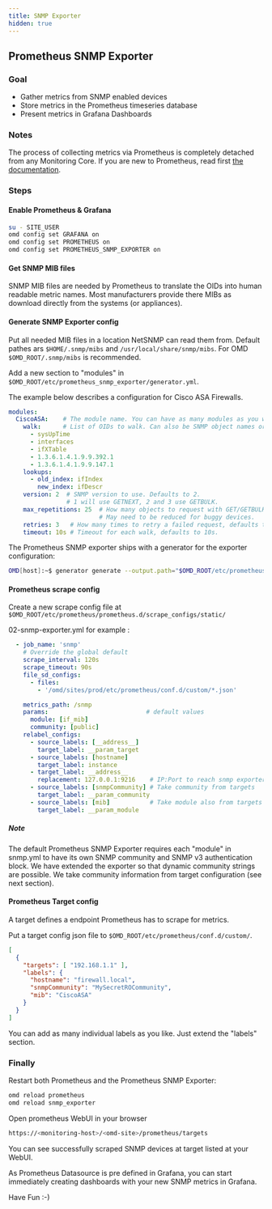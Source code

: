 ```yaml
---
title: SNMP Exporter
hidden: true
---
```


## Prometheus SNMP Exporter

### Goal
* Gather metrics from SNMP enabled devices
* Store metrics in the Prometheus timeseries database
* Present metrics in Grafana Dashboards

### Notes
The process of collecting metrics via Prometheus is completely detached from any Monitoring Core. If you are new to Prometheus, read first [the documentation](https://prometheus.io/docs/introduction/overview/).

### Steps

#### Enable Prometheus & Grafana
``` bash
su - SITE_USER
omd config set GRAFANA on
omd config set PROMETHEUS on
omd config set PROMETHEUS_SNMP_EXPORTER on
```

#### Get SNMP MIB files

SNMP MIB files are needed by Prometheus to translate the OIDs into human readable metric names. Most manufacturers provide there MIBs as download directly from the systems (or appliances).

#### Generate SNMP Exporter config

Put all needed MIB files in a location NetSNMP can read them from. Default pathes ars `$HOME/.snmp/mibs` and `/usr/local/share/snmp/mibs`. For OMD `$OMD_ROOT/.snmp/mibs` is recommended.

Add a new section to "modules" in `$OMD_ROOT/etc/prometheus_snmp_exporter/generator.yml`.

The example below describes a configuration for Cisco ASA Firewalls.

``` yaml
modules:
  CiscoASA:    # The module name. You can have as many modules as you want.
    walk:      # List of OIDs to walk. Can also be SNMP object names or specific instances.
      - sysUpTime
      - interfaces
      - ifXTable
      - 1.3.6.1.4.1.9.9.392.1
      - 1.3.6.1.4.1.9.9.147.1
    lookups:
      - old_index: ifIndex
        new_index: ifDescr
    version: 2  # SNMP version to use. Defaults to 2.
                # 1 will use GETNEXT, 2 and 3 use GETBULK.
    max_repetitions: 25  # How many objects to request with GET/GETBULK, defaults to 25.
                         # May need to be reduced for buggy devices.
    retries: 3   # How many times to retry a failed request, defaults to 3.
    timeout: 10s # Timeout for each walk, defaults to 10s.
```
The Prometheus SNMP exporter ships with a generator for the exporter configuration:
``` bash
OMD[host]:~$ generator generate --output.path="$OMD_ROOT/etc/prometheus_snmp_exporter/snmp.yml"
```
#### Prometheus scrape config
Create a new scrape config file at  `$OMD_ROOT/etc/prometheus/prometheus.d/scrape_configs/static/`

02-snmp-exporter.yml for example :
``` yaml
  - job_name: 'snmp'
    # Override the global default
    scrape_interval: 120s
    scrape_timeout: 90s
    file_sd_configs:
      - files:
        - '/omd/sites/prod/etc/prometheus/conf.d/custom/*.json'

    metrics_path: /snmp
    params:                           # default values
      module: [if_mib]
      community: [public]
    relabel_configs:
      - source_labels: [__address__]
        target_label: __param_target
      - source_labels: [hostname]
        target_label: instance
      - target_label: __address__
        replacement: 127.0.0.1:9216    # IP:Port to reach snmp exporter
      - source_labels: [snmpCommunity] # Take community from targets
        target_label: __param_community
      - source_labels: [mib]           # Take module also from targets
        target_label: __param_module
```
##### Note
The default Prometheus SNMP Exporter requires each "module" in snmp.yml to have its own SNMP community and SNMP v3 authentication block. We have extended the exporter so that dynamic community strings are possible. We take community information from target configuration (see next section).

#### Prometheus Target config
A target defines a endpoint Prometheus has to scrape for metrics.

Put a target config json file to `$OMD_ROOT/etc/prometheus/conf.d/custom/`.
``` json
[
  {
    "targets": [ "192.168.1.1" ],
    "labels": {
      "hostname": "firewall.local",
      "snmpCommunity": "MySecretROCommunity",
      "mib": "CiscoASA"
    }
  }
]
```
You can add as many individual labels as you like. Just extend the "labels" section.

### Finally
Restart both Prometheus and the Prometheus SNMP Exporter:
``` bash
omd reload prometheus
omd reload snmp_exporter
```

Open prometheus WebUI in your browser
``` bash
https://<monitoring-host>/<omd-site>/prometheus/targets
```

You can see successfully scraped SNMP devices at target listed at your WebUI.

As Prometheus Datasource is pre defined in Grafana, you can start immediately creating dashboards with your new SNMP metrics in Grafana.

Have Fun :-)
